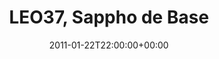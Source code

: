 ---
templateKey: event
guid: 0895c06f-6eab-11ea-99c5-002590d1d1b0
date: 2011-01-22T22:00:00+00:00
eventTime: '10pm'
title: LEO37, Sappho de Base
artist: LEO37
city: Taipei
venue: Sappho de Base
group: LEO37
guests: Special Guests
---
